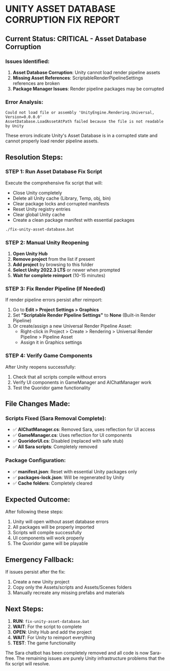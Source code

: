 # UNITY ASSET DATABASE CORRUPTION FIX REPORT

## Current Status: CRITICAL - Asset Database Corruption

### Issues Identified:
1. **Asset Database Corruption**: Unity cannot load render pipeline assets
2. **Missing Asset References**: ScriptableRenderPipelineSettings references are broken
3. **Package Manager Issues**: Render pipeline packages may be corrupted

### Error Analysis:
```
Could not load file or assembly 'UnityEngine.Rendering.Universal, Version=0.0.0.0'
AssetDatabase.LoadAssetAtPath failed because the file is not readable by Unity
```

These errors indicate Unity's Asset Database is in a corrupted state and cannot properly load render pipeline assets.

## Resolution Steps:

### STEP 1: Run Asset Database Fix Script
Execute the comprehensive fix script that will:
- Close Unity completely
- Delete all Unity cache (Library, Temp, obj, bin)
- Clear package locks and corrupted manifests
- Reset Unity registry entries
- Clear global Unity cache
- Create a clean package manifest with essential packages

```bash
./fix-unity-asset-database.bat
```

### STEP 2: Manual Unity Reopening
1. **Open Unity Hub**
2. **Remove project** from the list if present
3. **Add project** by browsing to this folder
4. **Select Unity 2022.3 LTS** or newer when prompted
5. **Wait for complete reimport** (10-15 minutes)

### STEP 3: Fix Render Pipeline (If Needed)
If render pipeline errors persist after reimport:

1. Go to **Edit > Project Settings > Graphics**
2. Set **"Scriptable Render Pipeline Settings"** to **None** (Built-in Render Pipeline)
3. Or create/assign a new Universal Render Pipeline Asset:
   - Right-click in Project > Create > Rendering > Universal Render Pipeline > Pipeline Asset
   - Assign it in Graphics settings

### STEP 4: Verify Game Components
After Unity reopens successfully:
1. Check that all scripts compile without errors
2. Verify UI components in GameManager and AIChatManager work
3. Test the Quoridor game functionality

## File Changes Made:

### Scripts Fixed (Sara Removal Complete):
- ✅ **AIChatManager.cs**: Removed Sara, uses reflection for UI access
- ✅ **GameManager.cs**: Uses reflection for UI components  
- ✅ **QuoridorUI.cs**: Disabled (replaced with safe stub)
- ✅ **All Sara scripts**: Completely removed

### Package Configuration:
- ✅ **manifest.json**: Reset with essential Unity packages only
- ✅ **packages-lock.json**: Will be regenerated by Unity
- ✅ **Cache folders**: Completely cleared

## Expected Outcome:
After following these steps:
1. Unity will open without asset database errors
2. All packages will be properly imported
3. Scripts will compile successfully
4. UI components will work properly
5. The Quoridor game will be playable

## Emergency Fallback:
If issues persist after the fix:
1. Create a new Unity project
2. Copy only the Assets/scripts and Assets/Scenes folders
3. Manually recreate any missing prefabs and materials

## Next Steps:
1. **RUN**: `fix-unity-asset-database.bat`
2. **WAIT**: For the script to complete
3. **OPEN**: Unity Hub and add the project
4. **WAIT**: For Unity to reimport everything
5. **TEST**: The game functionality

The Sara chatbot has been completely removed and all code is now Sara-free. The remaining issues are purely Unity infrastructure problems that the fix script will resolve.
